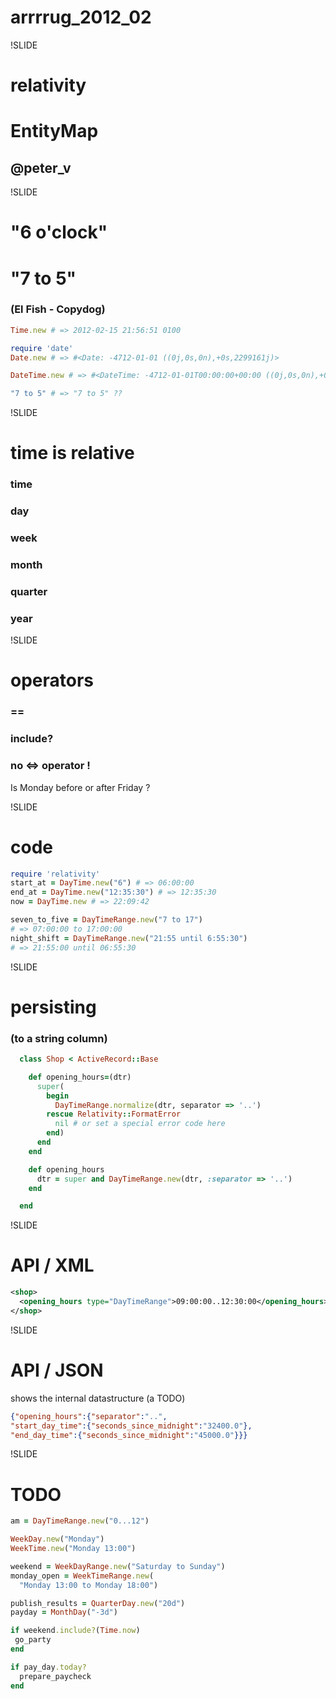 # arrrrug_2012_02

!SLIDE

# relativity
# EntityMap

## @peter_v

!SLIDE

# "6 o'clock"
# "7 to 5"
### (El Fish - Copydog)

```ruby
Time.new # => 2012-02-15 21:56:51 0100

require 'date'
Date.new # => #<Date: -4712-01-01 ((0j,0s,0n),+0s,2299161j)>

DateTime.new # => #<DateTime: -4712-01-01T00:00:00+00:00 ((0j,0s,0n),+0s,2299161j)>

"7 to 5" # => "7 to 5" ??
```

!SLIDE

# time is relative
### time
### day
### week
### month
### quarter
### year

!SLIDE

# operators
### ==
### include?
### no <=> operator !
Is Monday before or after Friday ?

!SLIDE

# code

```ruby
require 'relativity'
start_at = DayTime.new("6") # => 06:00:00
end_at = DayTime.new("12:35:30") # => 12:35:30
now = DayTime.new # => 22:09:42

seven_to_five = DayTimeRange.new("7 to 17")
# => 07:00:00 to 17:00:00
night_shift = DayTimeRange.new("21:55 until 6:55:30")
# => 21:55:00 until 06:55:30
```

!SLIDE

# persisting
### (to a string column)
```ruby
  class Shop < ActiveRecord::Base

    def opening_hours=(dtr)
      super(
        begin
          DayTimeRange.normalize(dtr, separator => '..')
        rescue Relativity::FormatError
          nil # or set a special error code here
        end)
      end
    end

    def opening_hours
      dtr = super and DayTimeRange.new(dtr, :separator => '..')
    end

  end
```

!SLIDE

# API / XML
```xml
<shop>
  <opening_hours type="DayTimeRange">09:00:00..12:30:00</opening_hours>
</shop>
```
!SLIDE

# API / JSON

shows the internal datastructure (a TODO)

```json
{"opening_hours":{"separator":"..",
"start_day_time":{"seconds_since_midnight":"32400.0"},
"end_day_time":{"seconds_since_midnight":"45000.0"}}}
```

!SLIDE

# TODO

```ruby
am = DayTimeRange.new("0...12")

WeekDay.new("Monday")
WeekTime.new("Monday 13:00")

weekend = WeekDayRange.new("Saturday to Sunday")
monday_open = WeekTimeRange.new(
  "Monday 13:00 to Monday 18:00")

publish_results = QuarterDay.new("20d")
payday = MonthDay("-3d")

if weekend.include?(Time.now)
 go_party
end

if pay_day.today?
  prepare_paycheck
end
```
